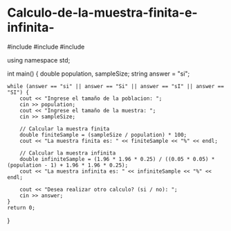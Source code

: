# Calculo-de-la-muestra-finita-e-infinita-
#include <iostream>
#include <cmath>
#include <string>

using namespace std;

int main() {
    double population, sampleSize;
    string answer = "si";

    while (answer == "si" || answer == "Si" || answer == "sI" || answer == "SI") {
        cout << "Ingrese el tamaño de la poblacion: ";
        cin >> population;
        cout << "Ingrese el tamaño de la muestra: ";
        cin >> sampleSize;

        // Calcular la muestra finita
        double finiteSample = (sampleSize / population) * 100;
        cout << "La muestra finita es: " << finiteSample << "%" << endl;

        // Calcular la muestra infinita
        double infiniteSample = (1.96 * 1.96 * 0.25) / ((0.05 * 0.05) * (population - 1) + 1.96 * 1.96 * 0.25);
        cout << "La muestra infinita es: " << infiniteSample << "%" << endl;

        cout << "Desea realizar otro calculo? (si / no): ";
        cin >> answer;
    }
    return 0;
}
